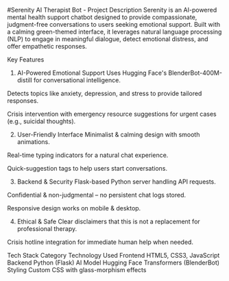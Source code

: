 #Serenity AI Therapist Bot - Project Description
Serenity is an AI-powered mental health support chatbot designed to provide compassionate, judgment-free conversations to users seeking emotional support. Built with a calming green-themed interface, it leverages natural language processing (NLP) to engage in meaningful dialogue, detect emotional distress, and offer empathetic responses.

Key Features
1. AI-Powered Emotional Support
Uses Hugging Face's BlenderBot-400M-distill for conversational intelligence.

Detects topics like anxiety, depression, and stress to provide tailored responses.

Crisis intervention with emergency resource suggestions for urgent cases (e.g., suicidal thoughts).

2. User-Friendly Interface
Minimalist & calming design with smooth animations.

Real-time typing indicators for a natural chat experience.

Quick-suggestion tags to help users start conversations.

3. Backend & Security
Flask-based Python server handling API requests.

Confidential & non-judgmental – no persistent chat logs stored.

Responsive design works on mobile & desktop.

4. Ethical & Safe
Clear disclaimers that this is not a replacement for professional therapy.

Crisis hotline integration for immediate human help when needed.

Tech Stack
Category	Technology Used
Frontend	HTML5, CSS3, JavaScript
Backend	Python (Flask)
AI Model	Hugging Face Transformers (BlenderBot)
Styling	Custom CSS with glass-morphism effects
